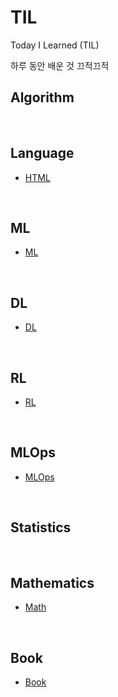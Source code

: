 # TIL
Today I Learned (TIL)

하루 동안 배운 것 끄적끄적

## Algorithm


<br>

## Language
- [HTML](Language/html.md)

<br>

## ML
- [ML](./ML/ml.md)
<br>

## DL
- [DL](./DL/dl.md)

<br>

## RL
- [RL](./RL/rl.md)

<br>

## MLOps
- [MLOps](./MLOps/mlops.md)

<br>

## Statistics

<br>

## Mathematics
- [Math](./Math/math.md)
<br>

## Book
- [Book](./Book/book.md)